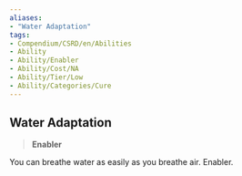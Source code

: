 ```yaml
---
aliases:
- "Water Adaptation"
tags:
- Compendium/CSRD/en/Abilities
- Ability
- Ability/Enabler
- Ability/Cost/NA
- Ability/Tier/Low
- Ability/Categories/Cure
---
```


  
## Water Adaptation  
>**Enabler**
  
You can breathe water as easily as you breathe air. Enabler.